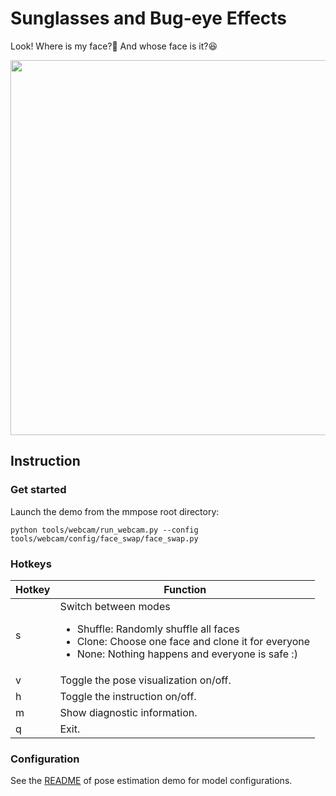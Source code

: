 # Sunglasses and Bug-eye Effects

Look! Where is my face?:eyes: And whose face is it?:laughing:

<div align="center">
    <img src="https://user-images.githubusercontent.com/15977946/149705000-8818d55c-9264-409f-b995-77718cc6c822.gif" width="600px" alt><br>
</div>

## Instruction

### Get started

Launch the demo from the mmpose root directory:

```shell
python tools/webcam/run_webcam.py --config tools/webcam/config/face_swap/face_swap.py
```

### Hotkeys

| Hotkey | Function |
| -- | -- |
| s | Switch between modes <ul><li>Shuffle: Randomly shuffle all faces</li><li>Clone: Choose one face and clone it for everyone</li><li>None: Nothing happens and everyone is safe :)</li></ul>|
| v | Toggle the pose visualization on/off. |
| h | Toggle the instruction on/off. |
| m | Show diagnostic information. |
| q | Exit. |

### Configuration

See the [README](/tools/webcam/configs/examples/README.md#configuration) of pose estimation demo for model configurations.
